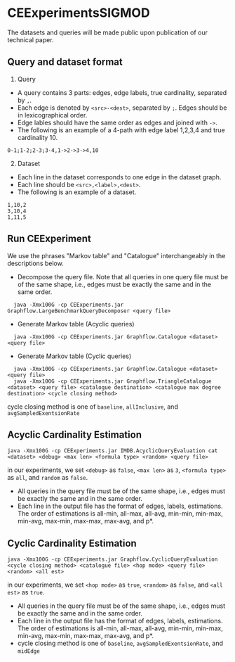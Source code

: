 # CEExperimentsSIGMOD

The datasets and queries will be made public upon publication of our technical paper.

## Query and dataset format

1. Query
  * A query contains 3 parts: edges, edge labels, true cardinality, separated by ```,```. 
  * Each edge is denoted by ```<src>-<dest>```, separated by ```;```. Edges should be in lexicographical order.
  * Edge lables should have the same order as edges and joined with ```->```.
  * The following is an example of a 4-path with edge label 1,2,3,4 and true cardinality 10.
  ```
  0-1;1-2;2-3;3-4,1->2->3->4,10
  ```

2. Dataset
  * Each line in the dataset corresponds to one edge in the dataset graph.
  * Each line should be ```<src>,<label>,<dest>```.
  * The following is an example of a dataset.
  ```
  1,10,2
  3,10,4
  1,11,5
  ```

## Run CEExperiment
  We use the phrases "Markov table" and "Catalogue" interchangeably in the descriptions below.
* Decompose the query file. Note that all queries in one query file must be of the same shape, i.e., edges must be exactly the same and in the same order.
```
  java -Xmx100G -cp CEExperiments.jar Graphflow.LargeBenchmarkQueryDecomposer <query file>
```
* Generate Markov table (Acyclic queries)
```
  java -Xmx100G -cp CEExperiments.jar Graphflow.Catalogue <dataset> <query file>
```
* Generate Markov table (Cyclic queries)
```
  java -Xmx100G -cp CEExperiments.jar Graphflow.Catalogue <dataset> <query file>
  java -Xmx100G -cp CEExperiments.jar Graphflow.TriangleCatalogue <dataset> <query file> <catalogue destination> <catalogue max degree destination> <cycle closing method>
```
  cycle closing method is one of ```baseline```, ```allInclusive```, and ```avgSampledExentsionRate```
  
## Acyclic Cardinality Estimation
```
java -Xmx100G -cp CEExperiments.jar IMDB.AcyclicQueryEvaluation cat <dataset> <debug> <max len> <formula type> <random> <query file>
```
  in our experiments, we set ```<debug>``` as ```false```, ```<max len>``` as ```3```, ```<formula type>``` as ```all```, and ```random``` as ```false```.
* All queries in the query file must be of the same shape, i.e., edges must be exactly the same and in the same order.
* Each line in the output file has the format of edges, labels, estimations. The order of estimations is all-min, all-max, all-avg, min-min, min-max, min-avg, max-min, max-max, max-avg, and p*.

## Cyclic Cardinality Estimation
```
java -Xmx100G -cp CEExperiments.jar Graphflow.CyclicQueryEvaluation <cycle closing method> <catalogue file> <hop mode> <query file> <random> <all est>
```
  in our experiments, we set ```<hop mode>``` as ```true```, ```<random>``` as ```false```, and ```<all est>``` as ```true```.
* All queries in the query file must be of the same shape, i.e., edges must be exactly the same and in the same order.
* Each line in the output file has the format of edges, labels, estimations. The order of estimations is all-min, all-max, all-avg, min-min, min-max, min-avg, max-min, max-max, max-avg, and p*.
* cycle closing method is one of ```baseline```, ```avgSampledExentsionRate```, and ```midEdge```
